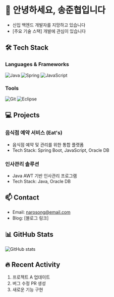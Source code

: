# 👋 안녕하세요, 송준협입니다
- 신입 백엔드 개발자를 지망하고 있습니다
- [주요 기술 스택] 개발에 관심이 있습니다
## 🛠 Tech Stack
### Languages & Frameworks
![Java](https://img.shields.io/badge/Java-007396?style=flat-square&logo=Java&logoColor=white)
![Spring](https://img.shields.io/badge/Spring-6DB33F?style=flat-square&logo=Spring&logoColor=white)
![JavaScript](https://img.shields.io/badge/JavaScript-F7DF1E?style=flat-square&logo=JavaScript&logoColor=black)

### Tools
![Git](https://img.shields.io/badge/Git-F05032?style=flat-square&logo=Git&logoColor=white)
![Eclipse](https://img.shields.io/badge/Eclipse-2C2255?style=flat-square&logo=Eclipse&logoColor=white)

## 💻 Projects
### 음식점 예약 서비스 (Eat's)
- 음식점 예약 및 관리를 위한 통합 플랫폼
- Tech Stack: Spring Boot, JavaScript, Oracle DB

### 인사관리 솔루션
- Java AWT 기반 인사관리 프로그램
- Tech Stack: Java, Oracle DB

## 📫 Contact
- Email: narosong@email.com
- Blog: [블로그 링크]

## 📊 GitHub Stats
![GitHub stats](https://github-readme-stats.vercel.app/api?username=junyeobee&show_icons=true&theme=radical)

## 🔥 Recent Activity
<!--START_SECTION:activity-->
1. 프로젝트 A 업데이트
2. 버그 수정 PR 생성
3. 새로운 기능 구현
<!--END_SECTION:activity-->
